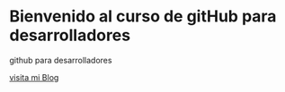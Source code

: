 # Bienvenido al curso de gitHub para desarrolladores

github para desarrolladores

[visita mi Blog](https://www.linkedin.com/in/carlos-g-56407a174/)


